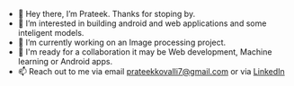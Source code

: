 - 👋 Hey there, I’m Prateek. Thanks for stoping by.
- 👀 I’m interested in building android and web applications and some inteligent models.
- 🌱 I’m currently working on an Image processing project.
- 💞️ I'm ready for a collaboration it may be Web development, Machine learning or Android apps.
- 📫 Reach out to me via email prateekkovalli7@gmail.com or via [LinkedIn](
https://www.linkedin.com/in/prateek-kovalli-7402b5185)
<!---
prateekrk/prateekrk is a ✨ special ✨ repository because its `README.md` (this file) appears on your GitHub profile.
You can click the Preview link to take a look at your changes.
--->

